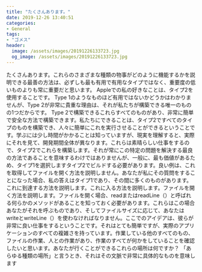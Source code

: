 ```yaml
---
title: "たくさんあります。"
date: 2019-12-26 13:40:51
categories:
- General
tags:
- "ゴメス"
header:
  image: /assets/images/20191226133723.jpg
  og_image: /assets/images/20191226133723.jpg
---
```


たくさんあります。これらのさまざまな種類の物事がどのように機能するかを説明できる最善の方法は、必ずしも最も有用で有用なタイプではなく、重要度の低いものよりも常に重要だと思います。 Appleでの私の好きなことは、タイプ2を使用することです。 Type 1のようなものほど有用ではないかどうかはわかりませんが、Type 2が非常に貴重な理由は、それが私たちが構築できる唯一のものの1つだからです。 Type 2で構築できるこれらすべてのものがあり、非常に簡単で安全な方法で構築できます。私たちにできることは、タイプ2ですべてのタイプのものを構築でき、人々に簡単にこれを実行させることができるということです。学ぶには少し時間がかかることは知っていますが、現実を理解すると、実際にそれを見て、開発期間全体が異なります。これらは素晴らしい仕事をするので、タイプ2でこれらを構築します。それが常にこの特定の問題を解決する最良の方法であることを意味するわけではありませんが、一般に、最も価値があるため、タイプ1を選択しますタイプ2でビルドする必要があります。良い例は、これを取得してファイルを開く方法を説明しません。あなたが私にその質問をすることになった場合、私の答えはタイプ1であり、その間に多くのものがあります。これに到達する方法を説明します。これに入る方法を説明します。ファイルを開く方法を説明します。ファイルを開く場合、readまたはreadLine（）と呼ばれる何らかのメソッドがあることを知っておく必要があります。これらはこの場合あなたがそれを呼ぶものであり、そしてファイルサイズに応じて、あなたはwriteとwriteLine（）を使わなければなりません。ここでのアイデアは、彼らが非常に良い仕事をするということです。それはとても簡単ですが、実際のアプリケーションのすべての複雑さを持っています。作業している他のすべてのもの、ファイルの作業、人との作業があり、作業のすべてが何かをしていることを確認したいと思います。あなたが行くことができるこれらの場所は何ですか？ 「あらゆる種類の場所」と言うとき、それはその文脈で非常に具体的なものを意味します

